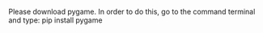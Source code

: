 Please download pygame.
In order to do this, go to the command terminal and type:
pip install pygame
